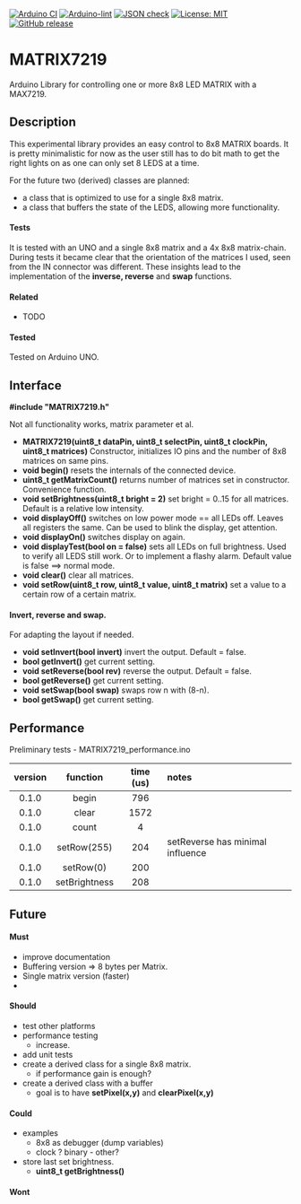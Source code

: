 
[![Arduino CI](https://github.com/RobTillaart/MATRIX7219/workflows/Arduino%20CI/badge.svg)](https://github.com/marketplace/actions/arduino_ci)
[![Arduino-lint](https://github.com/RobTillaart/MATRIX7219/actions/workflows/arduino-lint.yml/badge.svg)](https://github.com/RobTillaart/MATRIX7219/actions/workflows/arduino-lint.yml)
[![JSON check](https://github.com/RobTillaart/MATRIX7219/actions/workflows/jsoncheck.yml/badge.svg)](https://github.com/RobTillaart/MATRIX7219/actions/workflows/jsoncheck.yml)
[![License: MIT](https://img.shields.io/badge/license-MIT-green.svg)](https://github.com/RobTillaart/MATRIX7219/blob/master/LICENSE)
[![GitHub release](https://img.shields.io/github/release/RobTillaart/MATRIX7219.svg?maxAge=3600)](https://github.com/RobTillaart/MATRIX7219/releases)


# MATRIX7219

Arduino Library for controlling one or more 8x8 LED MATRIX with a MAX7219.


## Description

This experimental library provides an easy control to 8x8 MATRIX boards.
It is pretty minimalistic for now as the user still has to do bit math 
to get the right lights on as one can only set 8 LEDS at a time.

For the future two (derived) classes are planned: 
- a class that is optimized to use for a single 8x8 matrix.
- a class that buffers the state of the LEDS, allowing more functionality.


#### Tests

It is tested with an UNO and a single 8x8 matrix and a 4x 8x8 matrix-chain.
During tests it became clear that the orientation of the matrices I used, 
seen from the IN connector was different. These insights lead to the 
implementation of the **inverse, reverse** and **swap** functions.


#### Related

- TODO


#### Tested

Tested on Arduino UNO.


## Interface

**\#include "MATRIX7219.h"**

Not all functionality works, matrix parameter et al.

- **MATRIX7219(uint8_t dataPin, uint8_t selectPin, uint8_t clockPin, uint8_t matrices)** 
Constructor, initializes IO pins and the number of 8x8 matrices on same pins.
- **void begin()** resets the internals of the connected device.
- **uint8_t  getMatrixCount()** returns number of matrices set in constructor.
Convenience function.
- **void setBrightness(uint8_t bright = 2)** set bright = 0..15 for all matrices. 
Default is a relative low intensity.
- **void displayOff()** switches on low power mode == all LEDs off.
Leaves all registers the same. 
Can be used to blink the display, get attention.
- **void displayOn()** switches display on again.  
- **void displayTest(bool on = false)** sets all LEDs on full brightness.
Used to verify all LEDS still work. 
Or to implement a flashy alarm.
Default value is false ==> normal mode.
- **void clear()** clear all matrices.
- **void setRow(uint8_t row, uint8_t value, uint8_t matrix)** set a value to a certain row of a certain matrix.


#### Invert, reverse and swap.

For adapting the layout if needed.

- **void setInvert(bool invert)** invert the output. Default = false.
- **bool getInvert()** get current setting.
- **void setReverse(bool rev)** reverse the output. Default = false.
- **bool getReverse()** get current setting.
- **void setSwap(bool swap)** swaps row n with (8-n).
- **bool getSwap()** get current setting.


## Performance 

Preliminary tests - MATRIX7219_performance.ino

|  version  |  function     |  time (us)  |  notes  |
|:---------:|:-------------:|:-----------:|:--------|
|   0.1.0   | begin         |    796      |
|   0.1.0   | clear         |    1572     |
|   0.1.0   | count         |    4        |
|   0.1.0   | setRow(255)   |    204      | setReverse has minimal influence
|   0.1.0   | setRow(0)     |    200      |
|   0.1.0   | setBrightness |    208      |


## Future

#### Must

- improve documentation
- Buffering version => 8 bytes per Matrix.
- Single matrix version (faster)
- 

#### Should

- test other platforms
- performance testing
  - increase.
- add unit tests
- create a derived class for a single 8x8 matrix.
  - if performance gain is enough?
- create a derived class with a buffer
  - goal is to have **setPixel(x,y)** and **clearPixel(x,y)**


#### Could

- examples
  - 8x8 as debugger (dump variables)
  - clock ? binary - other?
- store last set brightness. 
  - **uint8_t getBrightness()**
  

#### Wont

